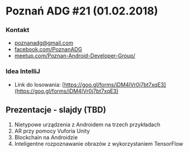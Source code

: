 # Poznań ADG #21 (01.02.2018)

### Kontakt
* [poznanadg@gmail.com](mailto:poznanadg@gmail.com)
* [facebook.com/PoznanADG](http://facebook.com/PoznanADG)
* [meetup.com/Poznan-Android-Developer-Group/ ](http://meetup.com/Poznan-Android-Developer-Group/)

### Idea IntelliJ
* Link do losowania: [https://goo.gl/forms/iDM4IVr0j7bt7xqE3](https://goo.gl/forms/iDM4IVr0j7bt7xqE3)


## Prezentacje - slajdy (TBD)
1. Nietypowe urządzenia z Androidem na trzech przykładach
2. AR przy pomocy Vuforia Unity
3. Blockchain na Androidzie
4. Inteligentne rozpoznawanie obrazów z wykorzystaniem TensorFlow
